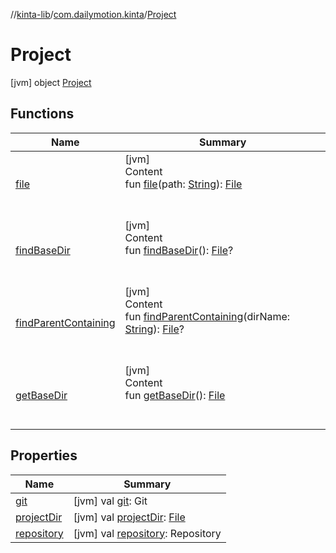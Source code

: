 //[kinta-lib](../../../index.md)/[com.dailymotion.kinta](../index.md)/[Project](index.md)



# Project  
 [jvm] object [Project](index.md)   


## Functions  
  
|  Name |  Summary | 
|---|---|
| <a name="com.dailymotion.kinta/Project/file/#kotlin.String/PointingToDeclaration/"></a>[file](file.md)| <a name="com.dailymotion.kinta/Project/file/#kotlin.String/PointingToDeclaration/"></a>[jvm]  <br>Content  <br>fun [file](file.md)(path: [String](https://kotlinlang.org/api/latest/jvm/stdlib/kotlin/-string/index.html)): [File](https://docs.oracle.com/javase/8/docs/api/java/io/File.html)  <br><br><br>|
| <a name="com.dailymotion.kinta/Project/findBaseDir/#/PointingToDeclaration/"></a>[findBaseDir](find-base-dir.md)| <a name="com.dailymotion.kinta/Project/findBaseDir/#/PointingToDeclaration/"></a>[jvm]  <br>Content  <br>fun [findBaseDir](find-base-dir.md)(): [File](https://docs.oracle.com/javase/8/docs/api/java/io/File.html)?  <br><br><br>|
| <a name="com.dailymotion.kinta/Project/findParentContaining/#kotlin.String/PointingToDeclaration/"></a>[findParentContaining](find-parent-containing.md)| <a name="com.dailymotion.kinta/Project/findParentContaining/#kotlin.String/PointingToDeclaration/"></a>[jvm]  <br>Content  <br>fun [findParentContaining](find-parent-containing.md)(dirName: [String](https://kotlinlang.org/api/latest/jvm/stdlib/kotlin/-string/index.html)): [File](https://docs.oracle.com/javase/8/docs/api/java/io/File.html)?  <br><br><br>|
| <a name="com.dailymotion.kinta/Project/getBaseDir/#/PointingToDeclaration/"></a>[getBaseDir](get-base-dir.md)| <a name="com.dailymotion.kinta/Project/getBaseDir/#/PointingToDeclaration/"></a>[jvm]  <br>Content  <br>fun [getBaseDir](get-base-dir.md)(): [File](https://docs.oracle.com/javase/8/docs/api/java/io/File.html)  <br><br><br>|


## Properties  
  
|  Name |  Summary | 
|---|---|
| <a name="com.dailymotion.kinta/Project/git/#/PointingToDeclaration/"></a>[git](git.md)| <a name="com.dailymotion.kinta/Project/git/#/PointingToDeclaration/"></a> [jvm] val [git](git.md): Git   <br>|
| <a name="com.dailymotion.kinta/Project/projectDir/#/PointingToDeclaration/"></a>[projectDir](project-dir.md)| <a name="com.dailymotion.kinta/Project/projectDir/#/PointingToDeclaration/"></a> [jvm] val [projectDir](project-dir.md): [File](https://docs.oracle.com/javase/8/docs/api/java/io/File.html)   <br>|
| <a name="com.dailymotion.kinta/Project/repository/#/PointingToDeclaration/"></a>[repository](repository.md)| <a name="com.dailymotion.kinta/Project/repository/#/PointingToDeclaration/"></a> [jvm] val [repository](repository.md): Repository   <br>|

